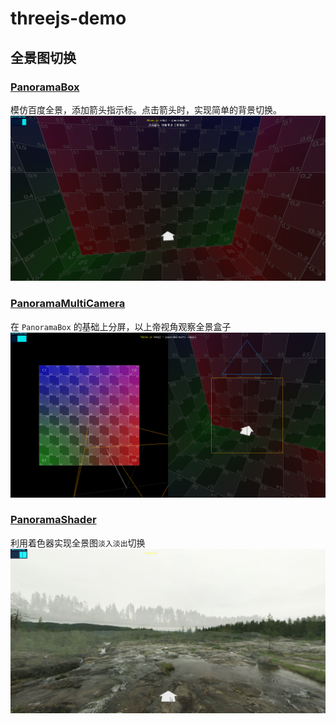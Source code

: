# threejs-demo

## 全景图切换

### [PanoramaBox](panorama/PanoramaBox.html)

模仿百度全景，添加箭头指示标。点击箭头时，实现简单的背景切换。
![1662349801486](imgs/README/1662349801486.png)

### [PanoramaMultiCamera](panorama/PanoramaMultiCamera.html)

在 `PanoramaBox` 的基础上分屏，以上帝视角观察全景盒子
![1662356494085](imgs/README/1662356494085.png)

### [PanoramaShader](panorama/PanoramaShader.html)

利用着色器实现全景图`淡入淡出`切换
![1662359834049](imgs/README/1662359834049.png)

